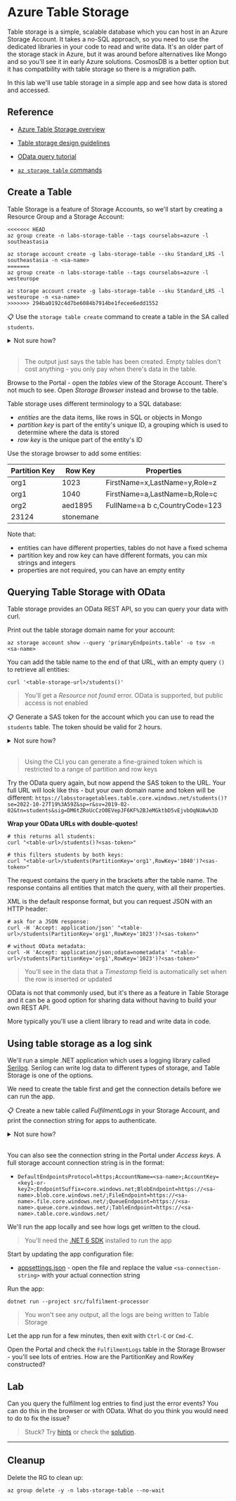 # Azure Table Storage

Table storage is a simple, scalable database which you can host in an Azure Storage Account. It takes a no-SQL approach, so you need to use the dedicated libraries in your code to read and write data. It's an older part of the storage stack in Azure, but it was around before alternatives like Mongo and so you'll see it in early Azure solutions. CosmosDB is a better option but it has compatbility with table storage so there is a migration path.

In this lab we'll use table storage in a simple app and see how data is stored and accessed.

## Reference

- [Azure Table Storage overview](https://docs.microsoft.com/en-us/azure/storage/tables/table-storage-overview)

- [Table storage design guidelines](https://docs.microsoft.com/en-us/azure/storage/tables/table-storage-design-guidelines)

- [OData query tutorial](https://www.odata.org/getting-started/basic-tutorial/#queryData)

- [`az storage table` commands](https://docs.microsoft.com/en-us/cli/azure/storage/table?view=azure-cli-latest)

## Create a  Table

Table Storage is a feature of Storage Accounts, so we'll start by creating a Resource Group and a Storage Account:

```
<<<<<<< HEAD
az group create -n labs-storage-table --tags courselabs=azure -l southeastasia

az storage account create -g labs-storage-table --sku Standard_LRS -l southeastasia -n <sa-name> 
=======
az group create -n labs-storage-table --tags courselabs=azure -l westeurope

az storage account create -g labs-storage-table --sku Standard_LRS -l westeurope -n <sa-name> 
>>>>>>> 294ba0192c4d7be6084b7914be1fecee6edd1552
```

📋 Use the `storage table create` command to create a table in the SA called `students`.

<details>
  <summary>Not sure how?</summary>

```
az storage table create --help
```

The only mandatory parameters are the table name and the SA name:

```
az storage table create -n students --account-name <sa-name>
```

</details><br/>

> The output just says the table has been created. Empty tables don't cost anything - you only pay when there's data in the table.

Browse to the Portal - open the _tables_ view of the Storage Account. There's not much to see. Open _Storage Browser_ instead and browse to the table.

Table storage uses different terminology to a SQL database:

- _entities_ are the data items, like rows in SQL or objects in Mongo
- _partition key_ is part of the entity's unique ID, a grouping which is used to determine where the data is stored
- _row key_ is the unique part of the entity's ID

Use the storage browser to add some entities:

|Partition Key| Row Key | Properties|
|-|-|-|
|org1|1023|FirstName=x,LastName=y,Role=z|
|org1|1040|FirstName=a,LastName=b,Role=c|
|org2|aed1895|FullName=a b c,CountryCode=123|
|23124|stonemane||

Note that:

- entities can have different properties, tables do not have a fixed schema
- partition key and row key can have different formats, you can mix strings and integers
- properties are not required, you can have an empty entity

## Querying Table Storage with OData

Table storage provides an OData REST API, so you can query your data with curl.

Print out the table storage domain name for your account:

```
az storage account show --query 'primaryEndpoints.table' -o tsv -n <sa-name>
```

You can add the table name to the end of that URL, with an empty query `()` to retrieve all entities:

```
curl '<table-storage-url>/students()'
```

> You'll get a _Resource not found_ error. OData is supported, but public access is not enabled

📋 Generate a SAS token for the account which you can use to read the `students` table. The token should be valid for 2 hours. 

<details>
  <summary>Not sure how?</summary>

You can do this in the Portal - but the token needs to be created at the Storage Account level, not the table. Open the _Shared access signature_ blade and complete the fields for table storage.

Or with the CLI, you can get a token just for one table, and use some fancy scripts to generate the expiry date in the right format:

```
az storage table generate-sas --help 

# PowerShell:
$expiry=$(Get-Date -Date (Get-Date).AddHours(2) -UFormat +%Y-%m-%dT%H:%MZ)

# OR zsh: 
expiry=$(date -u -v+2H '+%Y-%m-%dT%H:%MZ')

# OR manually if none of the above work :)
expiry='2022-12-31T23:59Z'

az storage table generate-sas -n students --permissions r --expiry $expiry -o tsv --account-name <sa-name>
```

</details><br/>

> Using the CLI you can generate a fine-grained token which is restricted to a range of partition and row keys

Try the OData query again, but now append the SAS token to the URL. Your full URL will look like this - but your own domain name and token will be different: `https://labsstoragetablees.table.core.windows.net/students()?se=2022-10-27T19%3A59Z&sp=r&sv=2019-02-02&tn=students&sig=DM6tZRoUcCzO0EVepJF6KF%2BJeMGktbD5vEjvbOqNUAw%3D`

**Wrap your OData URLs with double-quotes!**

```
# this returns all students:
curl "<table-url>/students()?<sas-token>"

# this filters students by both keys:
curl "<table-url>/students(PartitionKey='org1',RowKey='1040')?<sas-token>"
```

The request contains the query in the brackets after the table name. The response contains all entities that match the query, with all their properties.

XML is the default response format, but you can request JSON with an HTTP header:

```
# ask for a JSON response:
curl -H 'Accept: application/json' "<table-url>/students(PartitionKey='org1',RowKey='1023')?<sas-token>"

# without OData metadata:
curl -H 'Accept: application/json;odata=nometadata' "<table-url>/students(PartitionKey='org1',RowKey='1023')?<sas-token>"
```

> You'll see in the data that a _Timestamp_ field is automatically set when the row is inserted or updated

OData is not that commonly used, but it's there as a feature in Table Storage and it can be a good option for sharing data without having to build your own REST API.

More typically you'll use a client library to read and write data in code.

## Using table storage as a log sink

We'll run a simple .NET application which uses a logging library called [Serilog](https://serilog.net). Serilog can write log data to different types of storage, and Table Storage is one of the options.

We need to create the table first and get the connection details before we can run the app.

📋 Create a new table called _FulfilmentLogs_ in your Storage Account, and print the connection string for apps to authenticate. 

<details>
  <summary>Not sure how?</summary>

Create the new table:

```
az storage table create -n FulfilmentLogs --account-name <sa-name>
```

Print the connection string for the SA:

```
az storage account show-connection-string -g labs-storage-table -n <sa-name>
```

</details><br/>

You can also see the connection string in the Portal under _Access keys_. A full storage account connection string is in the format:

- `DefaultEndpointsProtocol=https;AccountName=<sa-name>;AccountKey=<key1-or-key2>;EndpointSuffix=core.windows.net;BlobEndpoint=https://<sa-name>.blob.core.windows.net/;FileEndpoint=https://<sa-name>.file.core.windows.net/;QueueEndpoint=https://<sa-name>.queue.core.windows.net/;TableEndpoint=https://<sa-name>.table.core.windows.net/` 

We'll run the app locally and see how logs get written to the cloud.

> You'll need the [.NET 6 SDK](https://dotnet.microsoft.com/en-us/download/dotnet/6.0) installed to run the app

Start by updating the app configuration file:

- [appsettings.json](/src/fulfilment-processor/appsettings.json) - open the file and replace the value `<sa-connection-string>` with your actual connection string

Run the app:

```
dotnet run --project src/fulfilment-processor
```

> You won't see any output, all the logs are being written to Table Storage

Let the app run for a few minutes, then exit with `Ctrl-C` or `Cmd-C`.

Open the Portal and check the `FulfilmentLogs` table in the Storage Browser - you'll see lots of entries. How are the PartitionKey and RowKey constructed?

## Lab

Can you query the fulfilment log entries to find just the error events? You can do this in the browser or with OData. What do you think you would need to do to fix the issue?

> Stuck? Try [hints](hints.md) or check the [solution](solution.md).

___

## Cleanup

Delete the RG to clean up:

```
az group delete -y -n labs-storage-table --no-wait
```